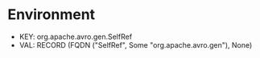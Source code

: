 # Environment
* KEY: org.apache.avro.gen.SelfRef
* VAL: RECORD (FQDN ("SelfRef", Some "org.apache.avro.gen"), None)
